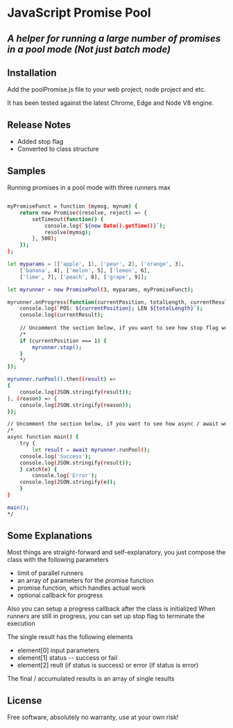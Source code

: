 # JavaScript Promise Pool
## _A helper for running a large number of promises in a pool mode (Not just batch mode)_
## Installation

Add the poolPromise.js file to your web project, node project and etc.

It has been tested against the latest Chrome, Edge and Node V8 engine.

## Release Notes
- Added stop flag
- Converted to class structure

## Samples

Running promises in a pool mode with three runners max

```sh

myPromiseFunct = function (mymsg, mynum) {
    return new Promise((resolve, reject) => {
        setTimeout(function() {
            console.log(`${new Date().getTime()}`);
            resolve(mymsg);
        }, 500);
    });
};

let myparams = [['apple', 1], ['pear', 2], ['orange', 3],
    ['banana', 4], ['melon', 5], ['lemon', 6],
    ['lime', 7], ['peach', 8], ['grape', 9]];

let myrunner = new PromisePool(3, myparams, myPromiseFunct);

myrunner.onProgress(function(currentPosition, totalLength, currentResult) {
    console.log(`POS: ${currentPosition}; LEN ${totalLength}`);
    console.log(currentResult);
    
    // Uncomment the section below, if you want to see how stop flag works
    /*
    if (currentPosition === 1) {
        myrunner.stop();
    }
    */
});

myrunner.runPool().then((result) =>
{
    console.log(JSON.stringify(result));
}, (reason) => {
    console.log(JSON.stringify(reason));
});

// Uncomment the section below, if you want to see how async / await works
/*
async function main() {
    try {
        let result = await myrunner.runPool();
	console.log('Success');
	console.log(JSON.stringify(result));	
    } catch(e) {
        console.log('Error');
	console.log(JSON.stringify(e));
    }
}

main();
*/
```

## Some Explanations

Most things are straight-forward and self-explanatory, you just compose the class with the following parameters
- limit of parallel runners
- an array of parameters for the promise function
- promise function, which handles actual work
- optional callback for progress

Also you can setup a progress callback after the class is initialized
When runners are still in progress, you can set up stop flag to terminate the execution 

The single result has the following elements
- element[0] input parameters
- element[1] status -- success or fail
- element[2] reult (if status is success) or error (if status is error) 

The final / accumulated results is an array of single results

## License

Free software, absolutely no warranty, use at your own risk!
